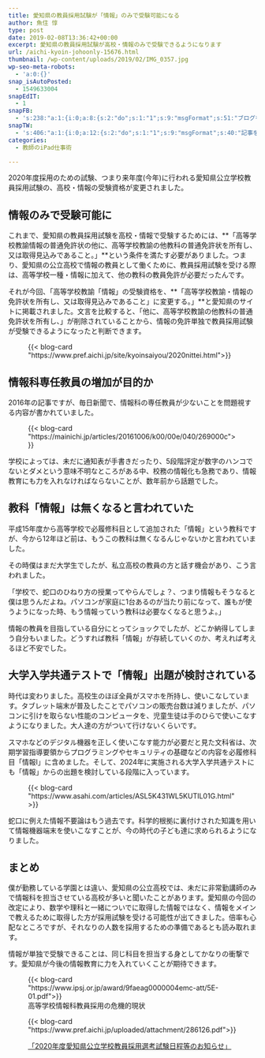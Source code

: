 ```yaml
---
title: 愛知県の教員採用試験が「情報」のみで受験可能になる
author: 魚住 惇
type: post
date: 2019-02-08T13:36:42+00:00
excerpt: 愛知県の教員採用試験が高校・情報のみで受験できるようになります
url: /aichi-kyoin-johoonly-15676.html
thumbnail: /wp-content/uploads/2019/02/IMG_0357.jpg
wp-seo-meta-robots:
  - 'a:0:{}'
snap_isAutoPosted:
  - 1549633004
snapEdIT:
  - 1
snapFB:
  - 's:238:"a:1:{i:0;a:8:{s:2:"do";s:1:"1";s:9:"msgFormat";s:51:"ブログを更新しました！%TITLE% %SITENAME%";s:8:"postType";s:1:"A";s:9:"isAutoImg";s:1:"A";s:8:"imgToUse";s:0:"";s:9:"isAutoURL";s:1:"A";s:8:"urlToUse";s:0:"";s:4:"doFB";i:0;}}";'
snapTW:
  - 's:406:"a:1:{i:0;a:12:{s:2:"do";s:1:"1";s:9:"msgFormat";s:40:"記事を書きました: %TITLE%  %URL%";s:8:"attchImg";s:1:"1";s:9:"isAutoImg";s:1:"A";s:8:"imgToUse";s:0:"";s:9:"isAutoURL";s:1:"A";s:8:"urlToUse";s:0:"";s:4:"doTW";i:0;s:8:"isPosted";s:1:"1";s:4:"pgID";s:19:"1093866359975342080";s:7:"postURL";s:56:"https://twitter.com/jun3010me/status/1093866359975342080";s:5:"pDate";s:19:"2019-02-08 13:37:19";}}";'
categories:
  - 教師のiPad仕事術

---
```

2020年度採用のための試験、つまり来年度(今年)に行われる愛知県公立学校教員採用試験の、高校・情報の受験資格が変更されました。

## 情報のみで受験可能に

これまで、愛知県の教員採用試験を高校・情報で受験するためには、**「高等学校教諭情報の普通免許状の他に、高等学校教諭の他教科の普通免許状を所有し、又は取得見込みであること。」**という条件を満たす必要がありました。つまり、愛知県の公立高校で情報の教員として働くために、教員採用試験を受ける際は、高等学校一種・情報に加えて、他の教科の教員免許が必要だったんです。

それが今回、「高等学校教諭「情報」の受験資格を、**「高等学校教諭・情報の免許状を所有し、又は取得見込みであること」に変更する。」**と愛知県のサイトに掲載されました。文言を比較すると、「他に、高等学校教諭の他教科の普通免許状を所有し、」が削除されていることから、情報の免許単独で教員採用試験が受験できるようになったと判断できます。<figure class="wp-block-embed is-type-rich is-provider-wp-oembed-blog-card-handler">

<div class="wp-block-embed__wrapper">
  {{< blog-card "https://www.pref.aichi.jp/site/kyoinsaiyou/2020nittei.html">}}
</div></figure> 

## 情報科専任教員の増加が目的か

2016年の記事ですが、毎日新聞で、情報科の専任教員が少ないことを問題視する内容が書かれていました。<figure class="wp-block-embed is-type-rich is-provider-wp-oembed-blog-card-handler">

<div class="wp-block-embed__wrapper">
  {{< blog-card "https://mainichi.jp/articles/20161006/k00/00e/040/269000c">}}
</div></figure> 

学校によっては、未だに通知表が手書きだったり、5段階評定が数字のハンコでないとダメという意味不明なところがある中、校務の情報化も急務であり、情報教育にも力を入れなければならないことが、数年前から話題でした。  


## 教科「情報」は無くなると言われていた

平成15年度から高等学校で必履修科目として追加された「情報」という教科ですが、今から12年ほど前は、もうこの教科は無くなるんじゃないかと言われていました。

その時僕はまだ大学生でしたが、私立高校の教員の方と話す機会があり、こう言われました。

「学校で、<span class="smb-highlighter">蛇口のひねり方の授業ってやらんでしょ？</span>、つまり<span class="smb-highlighter">情報もそうなる</span>と僕は思うんだよね。パソコンが家庭に1台あるのが当たり前になって、誰もが使うようになった時、もう情報っていう教科は必要なくなると思うよ。」

情報の教員を目指している自分にとってショックでしたが、どこか納得してしまう自分もいました。どうすれば教科「情報」が存続していくのか、考えれば考えるほど不安でした。

## 大学入学共通テストで「情報」出題が検討されている

<span class="smb-highlighter">時代は変わりました。</span>高校生のほぼ全員がスマホを所持し、使いこなしています。タブレット端末が普及したことでパソコンの販売台数は減りましたが、パソコンに引けを取らない性能のコンピュータを、児童生徒は手のひらで使いこなすようになりました。大人達の方がついて行けないくらいです。

スマホなどのデジタル機器を正しく使いこなす能力が必要だと見た文科省は、次期学習指導要領からプログラミングやセキュリティの基礎などの内容を必履修科目「情報Ⅰ」に含めました。そして、2024年に実施される大学入学共通テストにも「情報」からの出題を検討している段階に入っています。<figure class="wp-block-embed is-type-rich is-provider-wp-oembed-blog-card-handler">

<div class="wp-block-embed__wrapper">
  {{< blog-card "https://www.asahi.com/articles/ASL5K431WL5KUTIL01G.html">}}
</div></figure> 

蛇口に例えた情報不要論はもう過去です。科学的根拠に裏付けされた知識を用いて情報機器端末を使いこなすことが、今の時代の子ども達に求められるようになりました。

## まとめ

僕が勤務している学園とは違い、愛知県の公立高校では、未だに非常勤講師のみで情報科を担当させている高校が多いと聞いたことがあります。愛知県の今回の改定により、数学や理科と一緒についでに取得した情報ではなく、情報をメインで教えるために取得した方が採用試験を受ける可能性が出てきました。倍率も心配なところですが、それなりの人数を採用するための準備であるとも読み取れます。

情報が単独で受験できることは、同じ科目を担当する身としてかなりの衝撃です。愛知県が今後の情報教育に力を入れていくことが期待できます。<figure class="wp-block-embed is-type-rich is-provider-wp-oembed-blog-card-handler">

<div class="wp-block-embed__wrapper">
  {{< blog-card "https://www.ipsj.or.jp/award/9faeag0000004emc-att/5E-01.pdf">}}
</div><figcaption>高等学校情報科教員採用の危機的現状</figcaption></figure> <figure class="wp-block-embed is-type-rich is-provider-wp-oembed-blog-card-handler">

<div class="wp-block-embed__wrapper">
  {{< blog-card "https://www.pref.aichi.jp/uploaded/attachment/286126.pdf">}}
</div><figcaption>

[「2020年度愛知県公立学校教員採用選考試験日程等のお知らせ」][1]</figcaption></figure>

 [1]: https://www.pref.aichi.jp/uploaded/attachment/286126.pdf